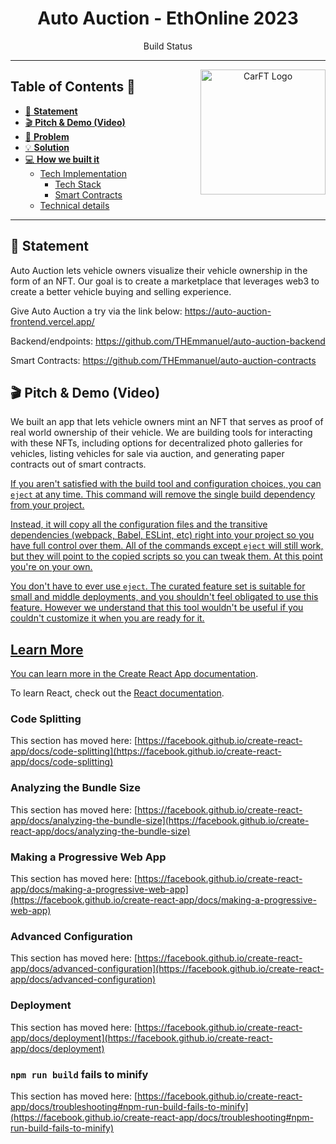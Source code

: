 <div align="center">

#  **Auto Auction - EthOnline 2023**

Build Status

<hr />

<img src="./github/assets/logo.png" align="right"
     alt="CarFT Logo" width=200 />

</div>

## Table of Contents 📌

-   [🚀 **Statement**](#-statement)
-   [🎬 **Pitch & Demo (Video)**](#-pitch--live-demo-video)
-   [💬 **Problem**](#-problem)
-   [💡 **Solution**](#-solution)
-   [💻 **How we built it**](#-how-we-built-it)
    -   [Tech Implementation](#technological-implementation)
        -   [Tech Stack](#tech-stack)
        -   [Smart Contracts](#smart-contracts)
    -   [Technical details](#technical-details)

<hr />

## 🚀 **Statement**

Auto Auction lets vehicle owners visualize their vehicle ownership in the form of an NFT. Our goal is to create a marketplace that leverages web3 to create a better vehicle buying and selling experience.

Give Auto Auction a try via the link below:
https://auto-auction-frontend.vercel.app/

Backend/endpoints:
https://github.com/THEmmanuel/auto-auction-backend

Smart Contracts:
https://github.com/THEmmanuel/auto-auction-contracts

## 🎬 **Pitch & Demo (Video)**

We built an app that lets vehicle owners mint an NFT that serves as proof of real world ownership of their vehicle. We are building tools for interacting with these NFTs, including options for decentralized photo galleries for vehicles, listing vehicles for sale via auction, and generating paper contracts out of smart contracts.

<p align='center'>
    <a href='https://www.youtube.com/>
        <img src="https://auto-auction-frontend.vercel.app/static/media/hatchback.cebc1977b152e19e435bf53a1466c76e.svg">
    </a>
</p>

## 💬 **Problem：Car buying and selling has not evolved with technology.**

- Seller first market.
- No reputation system.
- Difficult to prove ownership in a digital world.

## 💡 **Solution：NFTs for Cars!**

- Mint an NFT to prove ownership.
- Buy and Sell the NFT to transfer real world ownership.

## 💻 **How we built it**

### Tech Implementation

#### Tech Stack

-   Front-End:
-   Back-End:
-   Mobile:
-   Data Storage: IPFS and Filecoin
-   Blockchain: Deployment on Polygon.

#### Smart Contracts

-   Mint NFT from any VIN (Vehicle Identification Number)
-   Auction Contract
-   Export paper contract to mirror smart contract

### Technical details

-   VIN number used as unique identifier
-   The Ethereum standards we based the product on:
-   Reputation is achieved by...
-   Data that is stored off-chain....
-   Data that is stored on-chain...

# Getting Started with Create React App

This project was bootstrapped with [Create React App](https://github.com/facebook/create-react-app).

## Available Scripts

In the project directory, you can run:

### `npm start`

Runs the app in the development mode.\
Open [http://localhost:3000](http://localhost:3000) to view it in your browser.

The page will reload when you make changes.\
You may also see any lint errors in the console.

### `npm test`

Launches the test runner in the interactive watch mode.\
See the section about [running tests](https://facebook.github.io/create-react-app/docs/running-tests) for more information.

### `npm run build`

Builds the app for production to the `build` folder.\
It correctly bundles React in production mode and optimizes the build for the best performance.

The build is minified and the filenames include the hashes.\
Your app is ready to be deployed!

See the section about [deployment](https://facebook.github.io/create-react-app/docs/deployment) for more information.

### `npm run eject`

**Note: this is a one-way operation. Once you `eject`, you can't go back!**

If you aren't satisfied with the build tool and configuration choices, you can `eject` at any time. This command will remove the single build dependency from your project.

Instead, it will copy all the configuration files and the transitive dependencies (webpack, Babel, ESLint, etc) right into your project so you have full control over them. All of the commands except `eject` will still work, but they will point to the copied scripts so you can tweak them. At this point you're on your own.

You don't have to ever use `eject`. The curated feature set is suitable for small and middle deployments, and you shouldn't feel obligated to use this feature. However we understand that this tool wouldn't be useful if you couldn't customize it when you are ready for it.

## Learn More

You can learn more in the [Create React App documentation](https://facebook.github.io/create-react-app/docs/getting-started).

To learn React, check out the [React documentation](https://reactjs.org/).

### Code Splitting

This section has moved here: [https://facebook.github.io/create-react-app/docs/code-splitting](https://facebook.github.io/create-react-app/docs/code-splitting)

### Analyzing the Bundle Size

This section has moved here: [https://facebook.github.io/create-react-app/docs/analyzing-the-bundle-size](https://facebook.github.io/create-react-app/docs/analyzing-the-bundle-size)

### Making a Progressive Web App

This section has moved here: [https://facebook.github.io/create-react-app/docs/making-a-progressive-web-app](https://facebook.github.io/create-react-app/docs/making-a-progressive-web-app)

### Advanced Configuration

This section has moved here: [https://facebook.github.io/create-react-app/docs/advanced-configuration](https://facebook.github.io/create-react-app/docs/advanced-configuration)

### Deployment

This section has moved here: [https://facebook.github.io/create-react-app/docs/deployment](https://facebook.github.io/create-react-app/docs/deployment)

### `npm run build` fails to minify

This section has moved here: [https://facebook.github.io/create-react-app/docs/troubleshooting#npm-run-build-fails-to-minify](https://facebook.github.io/create-react-app/docs/troubleshooting#npm-run-build-fails-to-minify)
